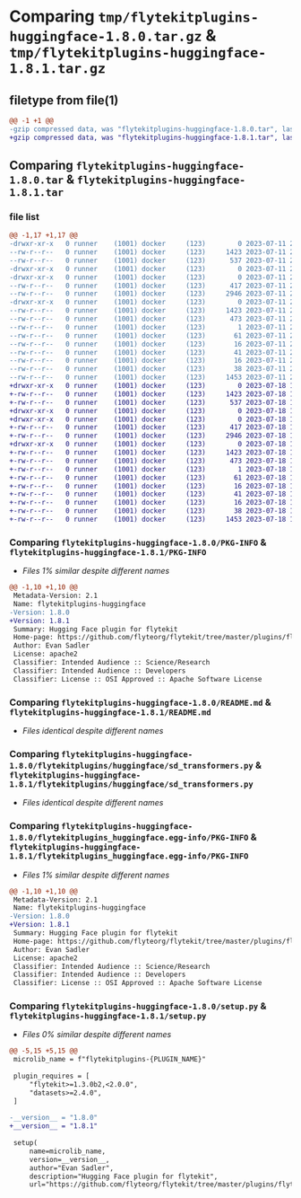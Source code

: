 # Comparing `tmp/flytekitplugins-huggingface-1.8.0.tar.gz` & `tmp/flytekitplugins-huggingface-1.8.1.tar.gz`

## filetype from file(1)

```diff
@@ -1 +1 @@
-gzip compressed data, was "flytekitplugins-huggingface-1.8.0.tar", last modified: Tue Jul 11 22:07:18 2023, max compression
+gzip compressed data, was "flytekitplugins-huggingface-1.8.1.tar", last modified: Tue Jul 18 18:01:38 2023, max compression
```

## Comparing `flytekitplugins-huggingface-1.8.0.tar` & `flytekitplugins-huggingface-1.8.1.tar`

### file list

```diff
@@ -1,17 +1,17 @@
-drwxr-xr-x   0 runner    (1001) docker     (123)        0 2023-07-11 22:07:18.843701 flytekitplugins-huggingface-1.8.0/
--rw-r--r--   0 runner    (1001) docker     (123)     1423 2023-07-11 22:07:18.843701 flytekitplugins-huggingface-1.8.0/PKG-INFO
--rw-r--r--   0 runner    (1001) docker     (123)      537 2023-07-11 22:06:52.000000 flytekitplugins-huggingface-1.8.0/README.md
-drwxr-xr-x   0 runner    (1001) docker     (123)        0 2023-07-11 22:07:18.843701 flytekitplugins-huggingface-1.8.0/flytekitplugins/
-drwxr-xr-x   0 runner    (1001) docker     (123)        0 2023-07-11 22:07:18.843701 flytekitplugins-huggingface-1.8.0/flytekitplugins/huggingface/
--rw-r--r--   0 runner    (1001) docker     (123)      417 2023-07-11 22:06:52.000000 flytekitplugins-huggingface-1.8.0/flytekitplugins/huggingface/__init__.py
--rw-r--r--   0 runner    (1001) docker     (123)     2946 2023-07-11 22:06:52.000000 flytekitplugins-huggingface-1.8.0/flytekitplugins/huggingface/sd_transformers.py
-drwxr-xr-x   0 runner    (1001) docker     (123)        0 2023-07-11 22:07:18.843701 flytekitplugins-huggingface-1.8.0/flytekitplugins_huggingface.egg-info/
--rw-r--r--   0 runner    (1001) docker     (123)     1423 2023-07-11 22:07:18.000000 flytekitplugins-huggingface-1.8.0/flytekitplugins_huggingface.egg-info/PKG-INFO
--rw-r--r--   0 runner    (1001) docker     (123)      473 2023-07-11 22:07:18.000000 flytekitplugins-huggingface-1.8.0/flytekitplugins_huggingface.egg-info/SOURCES.txt
--rw-r--r--   0 runner    (1001) docker     (123)        1 2023-07-11 22:07:18.000000 flytekitplugins-huggingface-1.8.0/flytekitplugins_huggingface.egg-info/dependency_links.txt
--rw-r--r--   0 runner    (1001) docker     (123)       61 2023-07-11 22:07:18.000000 flytekitplugins-huggingface-1.8.0/flytekitplugins_huggingface.egg-info/entry_points.txt
--rw-r--r--   0 runner    (1001) docker     (123)       16 2023-07-11 22:07:18.000000 flytekitplugins-huggingface-1.8.0/flytekitplugins_huggingface.egg-info/namespace_packages.txt
--rw-r--r--   0 runner    (1001) docker     (123)       41 2023-07-11 22:07:18.000000 flytekitplugins-huggingface-1.8.0/flytekitplugins_huggingface.egg-info/requires.txt
--rw-r--r--   0 runner    (1001) docker     (123)       16 2023-07-11 22:07:18.000000 flytekitplugins-huggingface-1.8.0/flytekitplugins_huggingface.egg-info/top_level.txt
--rw-r--r--   0 runner    (1001) docker     (123)       38 2023-07-11 22:07:18.843701 flytekitplugins-huggingface-1.8.0/setup.cfg
--rw-r--r--   0 runner    (1001) docker     (123)     1453 2023-07-11 22:07:11.000000 flytekitplugins-huggingface-1.8.0/setup.py
+drwxr-xr-x   0 runner    (1001) docker     (123)        0 2023-07-18 18:01:38.555021 flytekitplugins-huggingface-1.8.1/
+-rw-r--r--   0 runner    (1001) docker     (123)     1423 2023-07-18 18:01:38.555021 flytekitplugins-huggingface-1.8.1/PKG-INFO
+-rw-r--r--   0 runner    (1001) docker     (123)      537 2023-07-18 18:01:17.000000 flytekitplugins-huggingface-1.8.1/README.md
+drwxr-xr-x   0 runner    (1001) docker     (123)        0 2023-07-18 18:01:38.555021 flytekitplugins-huggingface-1.8.1/flytekitplugins/
+drwxr-xr-x   0 runner    (1001) docker     (123)        0 2023-07-18 18:01:38.555021 flytekitplugins-huggingface-1.8.1/flytekitplugins/huggingface/
+-rw-r--r--   0 runner    (1001) docker     (123)      417 2023-07-18 18:01:17.000000 flytekitplugins-huggingface-1.8.1/flytekitplugins/huggingface/__init__.py
+-rw-r--r--   0 runner    (1001) docker     (123)     2946 2023-07-18 18:01:17.000000 flytekitplugins-huggingface-1.8.1/flytekitplugins/huggingface/sd_transformers.py
+drwxr-xr-x   0 runner    (1001) docker     (123)        0 2023-07-18 18:01:38.555021 flytekitplugins-huggingface-1.8.1/flytekitplugins_huggingface.egg-info/
+-rw-r--r--   0 runner    (1001) docker     (123)     1423 2023-07-18 18:01:38.000000 flytekitplugins-huggingface-1.8.1/flytekitplugins_huggingface.egg-info/PKG-INFO
+-rw-r--r--   0 runner    (1001) docker     (123)      473 2023-07-18 18:01:38.000000 flytekitplugins-huggingface-1.8.1/flytekitplugins_huggingface.egg-info/SOURCES.txt
+-rw-r--r--   0 runner    (1001) docker     (123)        1 2023-07-18 18:01:38.000000 flytekitplugins-huggingface-1.8.1/flytekitplugins_huggingface.egg-info/dependency_links.txt
+-rw-r--r--   0 runner    (1001) docker     (123)       61 2023-07-18 18:01:38.000000 flytekitplugins-huggingface-1.8.1/flytekitplugins_huggingface.egg-info/entry_points.txt
+-rw-r--r--   0 runner    (1001) docker     (123)       16 2023-07-18 18:01:38.000000 flytekitplugins-huggingface-1.8.1/flytekitplugins_huggingface.egg-info/namespace_packages.txt
+-rw-r--r--   0 runner    (1001) docker     (123)       41 2023-07-18 18:01:38.000000 flytekitplugins-huggingface-1.8.1/flytekitplugins_huggingface.egg-info/requires.txt
+-rw-r--r--   0 runner    (1001) docker     (123)       16 2023-07-18 18:01:38.000000 flytekitplugins-huggingface-1.8.1/flytekitplugins_huggingface.egg-info/top_level.txt
+-rw-r--r--   0 runner    (1001) docker     (123)       38 2023-07-18 18:01:38.555021 flytekitplugins-huggingface-1.8.1/setup.cfg
+-rw-r--r--   0 runner    (1001) docker     (123)     1453 2023-07-18 18:01:33.000000 flytekitplugins-huggingface-1.8.1/setup.py
```

### Comparing `flytekitplugins-huggingface-1.8.0/PKG-INFO` & `flytekitplugins-huggingface-1.8.1/PKG-INFO`

 * *Files 1% similar despite different names*

```diff
@@ -1,10 +1,10 @@
 Metadata-Version: 2.1
 Name: flytekitplugins-huggingface
-Version: 1.8.0
+Version: 1.8.1
 Summary: Hugging Face plugin for flytekit
 Home-page: https://github.com/flyteorg/flytekit/tree/master/plugins/flytekit-huggingface
 Author: Evan Sadler
 License: apache2
 Classifier: Intended Audience :: Science/Research
 Classifier: Intended Audience :: Developers
 Classifier: License :: OSI Approved :: Apache Software License
```

### Comparing `flytekitplugins-huggingface-1.8.0/README.md` & `flytekitplugins-huggingface-1.8.1/README.md`

 * *Files identical despite different names*

### Comparing `flytekitplugins-huggingface-1.8.0/flytekitplugins/huggingface/sd_transformers.py` & `flytekitplugins-huggingface-1.8.1/flytekitplugins/huggingface/sd_transformers.py`

 * *Files identical despite different names*

### Comparing `flytekitplugins-huggingface-1.8.0/flytekitplugins_huggingface.egg-info/PKG-INFO` & `flytekitplugins-huggingface-1.8.1/flytekitplugins_huggingface.egg-info/PKG-INFO`

 * *Files 1% similar despite different names*

```diff
@@ -1,10 +1,10 @@
 Metadata-Version: 2.1
 Name: flytekitplugins-huggingface
-Version: 1.8.0
+Version: 1.8.1
 Summary: Hugging Face plugin for flytekit
 Home-page: https://github.com/flyteorg/flytekit/tree/master/plugins/flytekit-huggingface
 Author: Evan Sadler
 License: apache2
 Classifier: Intended Audience :: Science/Research
 Classifier: Intended Audience :: Developers
 Classifier: License :: OSI Approved :: Apache Software License
```

### Comparing `flytekitplugins-huggingface-1.8.0/setup.py` & `flytekitplugins-huggingface-1.8.1/setup.py`

 * *Files 0% similar despite different names*

```diff
@@ -5,15 +5,15 @@
 microlib_name = f"flytekitplugins-{PLUGIN_NAME}"
 
 plugin_requires = [
     "flytekit>=1.3.0b2,<2.0.0",
     "datasets>=2.4.0",
 ]
 
-__version__ = "1.8.0"
+__version__ = "1.8.1"
 
 setup(
     name=microlib_name,
     version=__version__,
     author="Evan Sadler",
     description="Hugging Face plugin for flytekit",
     url="https://github.com/flyteorg/flytekit/tree/master/plugins/flytekit-huggingface",
```

